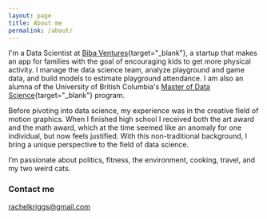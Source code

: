 ```yaml
---
layout: page
title: About me
permalink: /about/
---
```


I'm a Data Scientist at [Biba Ventures](https://www.playbiba.com/){target="_blank"}, a startup that makes an app for families with the goal of encouraging kids to get more physical activity. I manage the data science team, analyze playground and game data, and build models to estimate playground attendance. I am also an alumna of the University of British Columbia's [Master of Data Science](https://masterdatascience.ubc.ca/){target="_blank"} program.

Before pivoting into data science, my experience was in the creative field of motion graphics. When I finished high school I received both the art award and the math award, which at the time seemed like an anomaly for one individual, but now feels justified. With this non-traditional background, I bring a unique perspective to the field of data science.

I’m passionate about politics, fitness, the environment, cooking, travel, and my two weird cats.


### Contact me

[rachelkriggs@gmail.com](mailto:rachelkriggs@gmail.com)
